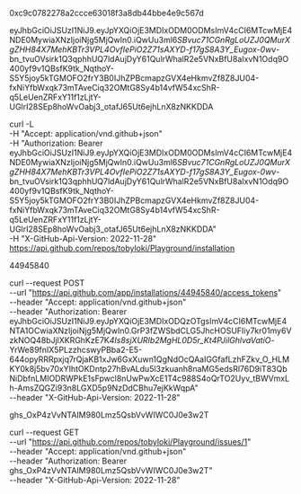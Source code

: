 0xc9c0782278a2ccce63018f3a8db44bbe4e9c567d

eyJhbGciOiJSUzI1NiJ9.eyJpYXQiOjE3MDIxODM0ODMsImV4cCI6MTcwMjE4NDE0MywiaXNzIjoiNjg5MjQwIn0.iQwUu3ml6*SBvuc71CGnRgLoUZJ0QMurXgZHH84X7MehKBTr3VPL4OvfIePiO2Z71sAXYD-f17gS8A3Y_Eugox-0wv*-bn_tvuOVsirk1Q3qphhUQ7ldAujDyY61QulrWhalR2e5VNxBfU8aIxvN1Odq9O400yf9v1QBsfK9tk_NqthoY-S5Y5joy5kTGMOFO2frY3B0IJhZPBcmapzGVX4eHkmvZf8Z8JU04-fxNiYfbWxqk73mTAveCiq32OMtG8Sy4b14vfW54xcShR-q5LeUenZRFxY11f1zLjtY-UGlrI28SEp8hoWvOabj3_otafJ65Ut6ejhLnX8zNKKDDA

curl -L \
 -H "Accept: application/vnd.github+json" \
 -H "Authorization: Bearer eyJhbGciOiJSUzI1NiJ9.eyJpYXQiOjE3MDIxODM0ODMsImV4cCI6MTcwMjE4NDE0MywiaXNzIjoiNjg5MjQwIn0.iQwUu3ml6*SBvuc71CGnRgLoUZJ0QMurXgZHH84X7MehKBTr3VPL4OvfIePiO2Z71sAXYD-f17gS8A3Y_Eugox-0wv*-bn_tvuOVsirk1Q3qphhUQ7ldAujDyY61QulrWhalR2e5VNxBfU8aIxvN1Odq9O400yf9v1QBsfK9tk_NqthoY-S5Y5joy5kTGMOFO2frY3B0IJhZPBcmapzGVX4eHkmvZf8Z8JU04-fxNiYfbWxqk73mTAveCiq32OMtG8Sy4b14vfW54xcShR-q5LeUenZRFxY11f1zLjtY-UGlrI28SEp8hoWvOabj3_otafJ65Ut6ejhLnX8zNKKDDA" \
 -H "X-GitHub-Api-Version: 2022-11-28" \
 https://api.github.com/repos/tobyloki/Playground/installation

44945840

curl --request POST \
--url "https://api.github.com/app/installations/44945840/access_tokens" \
--header "Accept: application/vnd.github+json" \
--header "Authorization: Bearer eyJhbGciOiJSUzI1NiJ9.eyJpYXQiOjE3MDIxODQzOTgsImV4cCI6MTcwMjE4NTA1OCwiaXNzIjoiNjg5MjQwIn0.GrP3fZWSbdCLG5JhcHOSUFIiy7kr01my6VzkNOQ48bJjlXKRGhKzE7K*4Is8sjXURIb2MgHL0D5r_Kt4PJilGhlvaVatiO*-YrWe89fnIX5PLzzhcswyPBba2-E5-644opyRRRpxjq7rQjaKB1xJw6GxXuwn1QgNdOcQAaIGGfafLzhFZkv_O_HLMKY0k8j5bv70xYIhtOKDntp27hBvALdu5l3zkuanh8naMG5edsRl76D9iT83QbNiDbfnLMIODRWPkE1sFpwcl8nUwPwXcE1T4c988S4oQrTO2Uyv_tBWVmxLh-AmsZQGZi93n8LGXD5p9NzDdCBhu7ejKkWqpA" \
--header "X-GitHub-Api-Version: 2022-11-28"

ghs_OxP4zVvNTAIM980Lmz5QsbVvWIWC0J0e3w2T

curl --request GET \
--url "https://api.github.com/repos/tobyloki/Playground/issues/1" \
--header "Accept: application/vnd.github+json" \
--header "Authorization: Bearer ghs_OxP4zVvNTAIM980Lmz5QsbVvWIWC0J0e3w2T" \
--header "X-GitHub-Api-Version: 2022-11-28"
